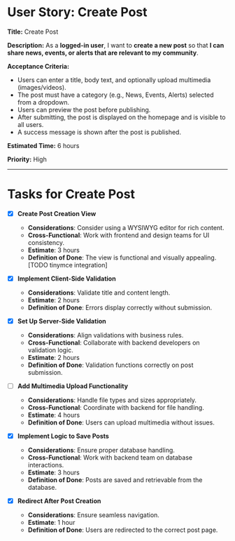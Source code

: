 # User Story: Create Post

**Title:** Create Post

**Description:**
As a **logged-in user**, I want to **create a new post** so that **I can share news, events, or alerts that are relevant to my community**.

**Acceptance Criteria:**
- Users can enter a title, body text, and optionally upload multimedia (images/videos).
- The post must have a category (e.g., News, Events, Alerts) selected from a dropdown.
- Users can preview the post before publishing.
- After submitting, the post is displayed on the homepage and is visible to all users.
- A success message is shown after the post is published.

**Estimated Time:** 6 hours

**Priority:** High

---

# Tasks for Create Post
- [x] **Create Post Creation View**
  - **Considerations**: Consider using a WYSIWYG editor for rich content.
  - **Cross-Functional**: Work with frontend and design teams for UI consistency.
  - **Estimate**: 3 hours
  - **Definition of Done**: The view is functional and visually appealing. [TODO tinymce integration]

- [x] **Implement Client-Side Validation**
  - **Considerations**: Validate title and content length.
  - **Estimate**: 2 hours
  - **Definition of Done**: Errors display correctly without submission.

- [x] **Set Up Server-Side Validation**
  - **Considerations**: Align validations with business rules.
  - **Cross-Functional**: Collaborate with backend developers on validation logic.
  - **Estimate**: 2 hours
  - **Definition of Done**: Validation functions correctly on post submission.

- [ ] **Add Multimedia Upload Functionality**
  - **Considerations**: Handle file types and sizes appropriately.
  - **Cross-Functional**: Coordinate with backend for file handling.
  - **Estimate**: 4 hours
  - **Definition of Done**: Users can upload multimedia without issues.

- [x] **Implement Logic to Save Posts**
  - **Considerations**: Ensure proper database handling.
  - **Cross-Functional**: Work with backend team on database interactions.
  - **Estimate**: 3 hours
  - **Definition of Done**: Posts are saved and retrievable from the database.

- [x] **Redirect After Post Creation**
  - **Considerations**: Ensure seamless navigation.
  - **Estimate**: 1 hour
  - **Definition of Done**: Users are redirected to the correct post page.
